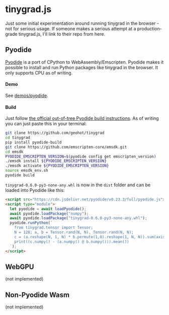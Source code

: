 # tinygrad.js
Just some initial experimentation around running tinygrad in the browser - not for serious usage. If someone makes a serious attempt at a production-grade tinygrad.js, I'll link to their repo from here.

## Pyodide
[Pyodide](https://github.com/pyodide/pyodide) is a port of CPython to WebAssembly/Emscripten. Pyodide makes it possible to install and run Python packages like tinygrad in the browser. It only supports CPU as of writing.

#### Demo
See [demos/pyodide](https://josephrocca.github.io/tinygrad.js/demos/pyodide).

#### Build
Just follow [the official out-of-tree Pyodide build instructions](https://pyodide.org/en/stable/development/building-and-testing-packages.html). As of writing you can just paste this in your terminal:
```bash
git clone https://github.com/geohot/tinygrad
cd tinygrad
pip install pyodide-build
git clone https://github.com/emscripten-core/emsdk.git
cd emsdk
PYODIDE_EMSCRIPTEN_VERSION=$(pyodide config get emscripten_version)
./emsdk install ${PYODIDE_EMSCRIPTEN_VERSION}
./emsdk activate ${PYODIDE_EMSCRIPTEN_VERSION}
source emsdk_env.sh
pyodide build
```
`tinygrad-0.6.0-py3-none-any.whl` is now in the `dist` folder and can be loaded into Pyodide like this:
```html
<script src="https://cdn.jsdelivr.net/pyodide/v0.23.3/full/pyodide.js"></script>
<script type="module">
  let pyodide = await loadPyodide();
  await pyodide.loadPackage("numpy");
  await pyodide.loadPackage("tinygrad-0.6.0-py3-none-any.whl");
  pyodide.runPython(`
    from tinygrad.tensor import Tensor;
    N = 128; a, b = Tensor.rand(N, N), Tensor.rand(N, N);
    c = (a.reshape(N, 1, N) * b.permute(1,0).reshape(1, N, N)).sum(axis=2);
    print((c.numpy() - (a.numpy() @ b.numpy())).mean())
  `);
</script>
```

## WebGPU
(not implemented)


## Non-Pyodide Wasm
(not implemented)
